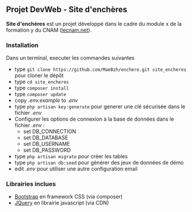 ## Projet DevWeb - Site d'enchères ##

**Site d'enchères** est un projet développé dans le cadre du module x de la formation y du CNAM ([lecnam.net](http://lecnam.net/)).

### Installation ###

Dans un terminal, executer les commandes suivantes
* type `git clone https://github.com/MaeBzh/enchere.git site_encheres` pour cloner le dépôt 
* type `cd site_encheres`
* type `composer install`
* type `composer update`
* copy *.env.example* to *.env*
* type `php artisan key:generate` pour generer une clé sécurisée dans le fichier *.env*
* Configurer les options de connexion à la base de données dans le fichier *.env* :
   * set DB_CONNECTION
   * set DB_DATABASE
   * set DB_USERNAME
   * set DB_PASSWORD
* type `php artisan migrate` pour créer les tables
* type `php artisan db:seed` pour générer des jeux de données de démo 
* edit *.env* pour utiliser une autre configuration email

### Librairies inclues ###

* [Bootstrap](https://getbootstrap.com/docs/3.3/) en framework CSS (via composer)
* [JQuery](https://api.jquery.com/) en librairie javascript (via CDN)
